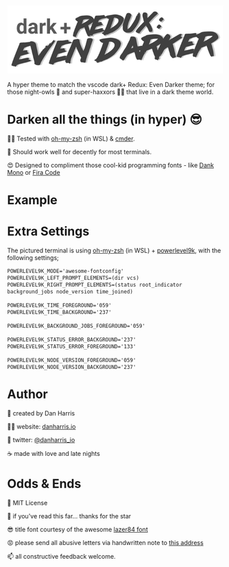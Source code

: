![logo](logo-large.png)

A hyper theme to match the vscode dark+ Redux: Even Darker theme; for those night-owls 🦉 and super-haxxors 👩‍💻 that live in a dark theme world.

# Darken all the things (in hyper) 😎

👨‍🏫 Tested with [oh-my-zsh](https://github.com/robbyrussell/oh-my-zsh) (in WSL) & [cmder](https://cmder.net).

🤞 Should work well for decently for most terminals.

😍 Designed to compliment those cool-kid programming fonts - like [Dank Mono](https://dank.sh/) or [Fira Code](https://github.com/tonsky/FiraCode)

# Example

# Extra Settings

The pictured terminal is using [oh-my-zsh](https://github.com/robbyrussell/oh-my-zsh) (in WSL) + [powerlevel9k](https://github.com/bhilburn/powerlevel9k),
with the following settings;

```
POWERLEVEL9K_MODE='awesome-fontconfig'
POWERLEVEL9K_LEFT_PROMPT_ELEMENTS=(dir vcs)
POWERLEVEL9K_RIGHT_PROMPT_ELEMENTS=(status root_indicator background_jobs node_version time_joined)

POWERLEVEL9K_TIME_FOREGROUND='059'
POWERLEVEL9K_TIME_BACKGROUND='237'

POWERLEVEL9K_BACKGROUND_JOBS_FOREGROUND='059'

POWERLEVEL9K_STATUS_ERROR_BACKGROUND='237'
POWERLEVEL9K_STATUS_ERROR_FOREGROUND='133'

POWERLEVEL9K_NODE_VERSION_FOREGROUND='059'
POWERLEVEL9K_NODE_VERSION_BACKGROUND='237'
```

# Author

🤔 created by Dan Harris

👨‍💻 website: [danharris.io](https://danharris.io)

🐤 twitter: [@danharris_io](http://twitter.com/danharris_io)

☕ made with love and late nights

# Odds & Ends

👀 MIT License

💖 if you've read this far... thanks for the star

😎 title font courtesy of the awesome [lazer84 font](http://sunrise-digital.net/lazer84/)

😡 please send all abusive letters via handwritten note to [this address](https://www.youtube.com/watch?v=dQw4w9WgXcQ)

📫 all constructive feedback welcome.
